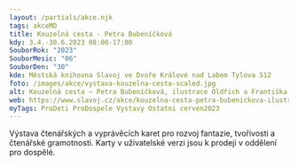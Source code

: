 ```yaml
---
layout: /partials/akce.njk
tags: akceMD
title: Kouzelná cesta - Petra Bubeníčková
kdy: 3.4.-30.6.2023 08:00-17:00
SouborRok: "2023"
SouborMesic: "06"
SouborDen: "30"
kde: Městská knihovna Slavoj ve Dvoře Králové nad Labem Tylova 512
foto: /images/akce/vystava-kouzelna-cesta-scaled.jpg
alt: Kouzelná cesta – Petra Bubeníčková, ilustrace Oldřich a Františka Jelenovi
web: https://www.slavoj.cz/akce/kouzelna-cesta-petra-bubenickova-ilustrace-oldrich-a-frantiska-jelenovi/
myTags: ProDeti ProDospele Vystavy Ostatni cerven2023
---
```

<!--StartFragment-->

Výstava čtenářských a vyprávěcích karet pro rozvoj fantazie, tvořivosti a čtenářské gramotnosti. Karty v uživatelské verzi jsou k prodeji v oddělení pro dospělé.

<!--EndFragment-->